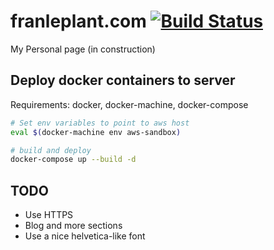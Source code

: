 # franleplant.com [![Build Status](https://travis-ci.org/franleplant/franleplant.com.svg?branch=master)](https://travis-ci.org/franleplant/franleplant.com)
My Personal page (in construction)


## Deploy docker containers to server

Requirements: docker, docker-machine, docker-compose

```sh
# Set env variables to point to aws host
eval $(docker-machine env aws-sandbox)

# build and deploy
docker-compose up --build -d

```

## TODO
- Use HTTPS
- Blog and more sections
- Use a nice helvetica-like font

